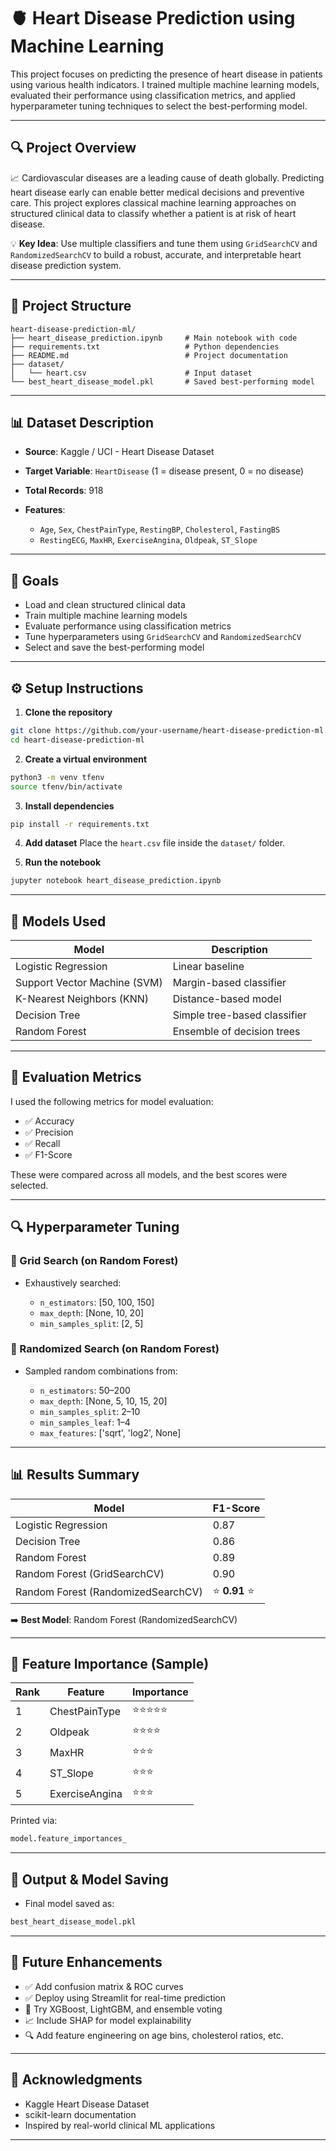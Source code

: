 # 🫀 Heart Disease Prediction using Machine Learning

This project focuses on predicting the presence of heart disease in patients using various health indicators. I trained multiple machine learning models, evaluated their performance using classification metrics, and applied hyperparameter tuning techniques to select the best-performing model.

---

## 🔍 Project Overview

📈 Cardiovascular diseases are a leading cause of death globally. Predicting heart disease early can enable better medical decisions and preventive care. This project explores classical machine learning approaches on structured clinical data to classify whether a patient is at risk of heart disease.

💡 **Key Idea**: Use multiple classifiers and tune them using `GridSearchCV` and `RandomizedSearchCV` to build a robust, accurate, and interpretable heart disease prediction system.

---

## 📁 Project Structure

```
heart-disease-prediction-ml/
├── heart_disease_prediction.ipynb     # Main notebook with code
├── requirements.txt                   # Python dependencies
├── README.md                          # Project documentation
├── dataset/
│   └── heart.csv                      # Input dataset
└── best_heart_disease_model.pkl       # Saved best-performing model
```

---

## 📊 Dataset Description

* **Source**: Kaggle / UCI - Heart Disease Dataset
* **Target Variable**: `HeartDisease` (1 = disease present, 0 = no disease)
* **Total Records**: 918
* **Features**:

  * `Age`, `Sex`, `ChestPainType`, `RestingBP`, `Cholesterol`, `FastingBS`
  * `RestingECG`, `MaxHR`, `ExerciseAngina`, `Oldpeak`, `ST_Slope`

---

## 🎯 Goals

* Load and clean structured clinical data
* Train multiple machine learning models
* Evaluate performance using classification metrics
* Tune hyperparameters using `GridSearchCV` and `RandomizedSearchCV`
* Select and save the best-performing model

---

## ⚙️ Setup Instructions

1. **Clone the repository**

```bash
git clone https://github.com/your-username/heart-disease-prediction-ml.git
cd heart-disease-prediction-ml
```

2. **Create a virtual environment**

```bash
python3 -m venv tfenv
source tfenv/bin/activate
```

3. **Install dependencies**

```bash
pip install -r requirements.txt
```

4. **Add dataset**
   Place the `heart.csv` file inside the `dataset/` folder.

5. **Run the notebook**

```bash
jupyter notebook heart_disease_prediction.ipynb
```

---

## 🧠 Models Used

| Model                        | Description                  |
| ---------------------------- | ---------------------------- |
| Logistic Regression          | Linear baseline              |
| Support Vector Machine (SVM) | Margin-based classifier      |
| K-Nearest Neighbors (KNN)    | Distance-based model         |
| Decision Tree                | Simple tree-based classifier |
| Random Forest                | Ensemble of decision trees   |

---

## 🧪 Evaluation Metrics

I used the following metrics for model evaluation:

* ✅ Accuracy
* ✅ Precision
* ✅ Recall
* ✅ F1-Score

These were compared across all models, and the best scores were selected.

---

## 🔍 Hyperparameter Tuning

### 🧩 Grid Search (on Random Forest)

* Exhaustively searched:

  * `n_estimators`: \[50, 100, 150]
  * `max_depth`: \[None, 10, 20]
  * `min_samples_split`: \[2, 5]

### 🎲 Randomized Search (on Random Forest)

* Sampled random combinations from:

  * `n_estimators`: 50–200
  * `max_depth`: \[None, 5, 10, 15, 20]
  * `min_samples_split`: 2–10
  * `min_samples_leaf`: 1–4
  * `max_features`: \['sqrt', 'log2', None]

---

## 📊 Results Summary

| Model                              | F1-Score       |
| ---------------------------------- | -------------- |
| Logistic Regression                | 0.87           |
| Decision Tree                      | 0.86           |
| Random Forest                      | 0.89           |
| Random Forest (GridSearchCV)       | 0.90           |
| Random Forest (RandomizedSearchCV) | ⭐️ **0.91** ⭐️ |

➡️ **Best Model**: Random Forest (RandomizedSearchCV)

---

## 🧠 Feature Importance (Sample)

| Rank | Feature        | Importance |
| ---- | -------------- | ---------- |
| 1    | ChestPainType  | ⭐️⭐️⭐️⭐️⭐️ |
| 2    | Oldpeak        | ⭐️⭐️⭐️⭐️   |
| 3    | MaxHR          | ⭐️⭐️⭐️     |
| 4    | ST\_Slope      | ⭐️⭐️⭐️     |
| 5    | ExerciseAngina | ⭐️⭐️⭐️     |

Printed via:

```python
model.feature_importances_
```

---

## 📝 Output & Model Saving

* Final model saved as:

```bash
best_heart_disease_model.pkl
```
---

## 🚀 Future Enhancements

* ✅ Add confusion matrix & ROC curves
* ✅ Deploy using Streamlit for real-time prediction
* 🔧 Try XGBoost, LightGBM, and ensemble voting
* 📈 Include SHAP for model explainability
* 🔍 Add feature engineering on age bins, cholesterol ratios, etc.

---

## 🙌 Acknowledgments

* Kaggle Heart Disease Dataset
* scikit-learn documentation
* Inspired by real-world clinical ML applications

---


